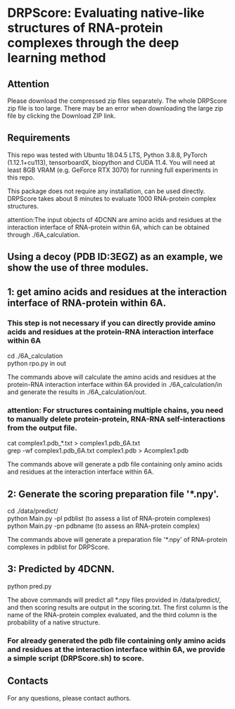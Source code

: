 # DRPScore: Evaluating native-like structures of RNA-protein complexes through the deep learning method

## Attention
Please download the compressed zip files separately. The whole DRPScore zip file is too large. There may be an error when downloading the large zip file by clicking the Download ZIP link.

## Requirements
This repo was tested with Ubuntu 18.04.5 LTS, Python 3.8.8, PyTorch (1.12.1+cu113), tensorboardX, biopython and CUDA 11.4. You will need at least 8GB VRAM (e.g. GeForce RTX 3070) for running full experiments in this repo.

This package does not require any installation, can be used directly. DRPScore takes about 8 minutes to evaluate 1000 RNA-protein complex structures.

attention:The input objects of 4DCNN are amino acids and residues at the interaction interface of RNA-protein within 6A, which can be obtained through ./6A_calculation. 

## Using a decoy (PDB ID:3EGZ) as an example, we show the use of three modules.

## 1: get amino acids and residues at the interaction interface of RNA-protein within 6A.
### This step is not necessary if you can directly provide amino acids and residues at the protein-RNA interaction interface within 6A

cd ./6A_calculation   
python rpo.py in out

The commands above will calculate the amino acids and residues at the protein-RNA interaction interface within 6A provided in ./6A_calculation/in and generate the results in ./6A_calculation/out.

### attention: For structures containing multiple chains, you need to manually delete protein-protein, RNA-RNA self-interactions from the output file.

cat complex1.pdb_*.txt > complex1.pdb_6A.txt  
grep -wf complex1.pdb_6A.txt complex1.pdb > Acomplex1.pdb

The commands above will generate a pdb file containing only amino acids and residues at the interaction interface within 6A.
## 2: Generate the scoring preparation file '*.npy'.

cd ./data/predict/  
python Main.py -pl pdblist   (to assess a list of RNA-protein complexes)  
python Main.py -pn pdbname   (to assess an RNA-protein complex)

The commands above will generate a preparation file '*.npy' of RNA-protein complexes in pdblist for DRPScore.

## 3: Predicted by 4DCNN.  

python pred.py

The above commands will predict all *.npy files provided in /data/predict/, and then scoring results are output in the scoring.txt.
The first column is the name of the RNA-protein complex evaluated, and the third column is the probability of a native structure.

### For already generated the pdb file containing only amino acids and residues at the interaction interface within 6A, we provide a simple script (DRPScore.sh) to score.

## Contacts
For any questions, please contact authors.
